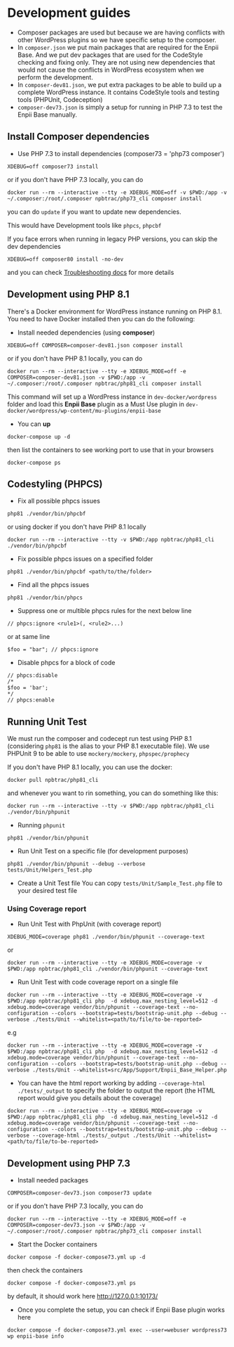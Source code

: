 # Development guides
- Composer packages are used but because we are having conflicts with other WordPress plugins so we have specific setup to the composer.
- In `composer.json` we put main packages that are required for the Enpii Base. And we put dev packages that are used for the CodeStyle checking and fixing only. They are not using new dependencies that would not cause the conflicts in WordPress ecosystem when we perform the development.
- In `composer-dev81.json`, we put extra packages to be able to build up a complete WordPress instance. It contains CodeStyle tools and testing tools (PHPUnit, Codeception)
- `composer-dev73.json` is simply a setup for running in PHP 7.3 to test the Enpii Base manually.

## Install Composer dependencies
- Use PHP 7.3 to install dependencies (composer73 = 'php73 composer')
```
XDEBUG=off composer73 install
```
or if you don't have PHP 7.3 locally, you can do
```
docker run --rm --interactive --tty -e XDEBUG_MODE=off -v $PWD:/app -v ~/.composer:/root/.composer npbtrac/php73_cli composer install
```
you can do `update` if you want to update new dependencies.

This would have Development tools like `phpcs`, `phpcbf`

If you face errors when running in legacy PHP versions, you can skip the dev dependencies
```
XDEBUG=off composer80 install -no-dev
```
and you can check [Troubleshooting docs](05-troubleshooting.md) for more details

## Development using PHP 8.1
There's a Docker environment for WordPress instance running on PHP 8.1. You need to have Docker installed then you can do the following:
- Install needed dependencies (using **composer**)
```
XDEBUG=off COMPOSER=composer-dev81.json composer install
```
or if you don't have PHP 8.1 locally, you can do
```
docker run --rm --interactive --tty -e XDEBUG_MODE=off -e COMPOSER=composer-dev81.json -v $PWD:/app -v ~/.composer:/root/.composer npbtrac/php81_cli composer install
```
This command will set up a WordPress instance in `dev-docker/wordpress` folder and load this **Enpii Base** plugin as a Must Use plugin in `dev-docker/wordpress/wp-content/mu-plugins/enpii-base`

- You can **up**
```
docker-compose up -d
```
then list the containers to see working port to use that in your browsers
```
docker-compose ps
```

## Codestyling (PHPCS)
- Fix all possible phpcs issues
```
php81 ./vendor/bin/phpcbf
```
or using docker if you don't have PHP 8.1 locally
```
docker run --rm --interactive --tty -v $PWD:/app npbtrac/php81_cli ./vendor/bin/phpcbf
```

- Fix possible phpcs issues on a specified folder
```
php81 ./vendor/bin/phpcbf <path/to/the/folder>
```

- Find all the phpcs issues
```
php81 ./vendor/bin/phpcs
```

- Suppress one or multible phpcs rules for the next below line
```
// phpcs:ignore <rule1>(, <rule2>...)
```
or at same line
```
$foo = "bar"; // phpcs:ignore
```

- Disable phpcs for a block of code
```
// phpcs:disable
/*
$foo = 'bar';
*/
// phpcs:enable
```

## Running Unit Test
We must run the composer and codecept run test using PHP 8.1 (considering `php81` is the alias to your PHP 8.1 executable file). We use PHPUnit 9 to be able to use `mockery/mockery`, `phpspec/prophecy`

If you don't have PHP 8.1 locally, you can use the docker:
```
docker pull npbtrac/php81_cli
```
and whenever you want to rin something, you can do something like this:
```
docker run --rm --interactive --tty -v $PWD:/app npbtrac/php81_cli ./vendor/bin/phpunit
```

- Running `phpunit`
```
php81 ./vendor/bin/phpunit
```
- Run Unit Test on a specific file (for development purposes)
```
php81 ./vendor/bin/phpunit --debug --verbose tests/Unit/Helpers_Test.php
```
- Create a Unit Test file
You can copy `tests/Unit/Sample_Test.php` file to your desired test file

### Using Coverage report
- Run Unit Test with PhpUnit (with coverage report)
```
XDEBUG_MODE=coverage php81 ./vendor/bin/phpunit --coverage-text
```
or
```
docker run --rm --interactive --tty -e XDEBUG_MODE=coverage -v $PWD:/app npbtrac/php81_cli ./vendor/bin/phpunit --coverage-text
```

- Run Unit Test with code coverage report on a single file
```
docker run --rm --interactive --tty -e XDEBUG_MODE=coverage -v $PWD:/app npbtrac/php81_cli php  -d xdebug.max_nesting_level=512 -d xdebug.mode=coverage vendor/bin/phpunit --coverage-text --no-configuration --colors --bootstrap=tests/bootstrap-unit.php --debug --verbose ./tests/Unit --whitelist=<path/to/file/to-be-reported>
```
e.g
```
docker run --rm --interactive --tty -e XDEBUG_MODE=coverage -v $PWD:/app npbtrac/php81_cli php  -d xdebug.max_nesting_level=512 -d xdebug.mode=coverage vendor/bin/phpunit --coverage-text --no-configuration --colors --bootstrap=tests/bootstrap-unit.php --debug --verbose ./tests/Unit --whitelist=src/App/Support/Enpii_Base_Helper.php
```

- You can have the html report working by adding `--coverage-html ./tests/_output` to specify the folder to output the report (the HTML report would give you details about the coverage)
```
docker run --rm --interactive --tty -e XDEBUG_MODE=coverage -v $PWD:/app npbtrac/php81_cli php  -d xdebug.max_nesting_level=512 -d xdebug.mode=coverage vendor/bin/phpunit --coverage-text --no-configuration --colors --bootstrap=tests/bootstrap-unit.php --debug --verbose --coverage-html ./tests/_output ./tests/Unit --whitelist=<path/to/file/to-be-reported>
```

## Development using PHP 7.3
- Install needed packages
```
COMPOSER=composer-dev73.json composer73 update
```
or if you don't have PHP 7.3 locally, you can do
```
docker run --rm --interactive --tty -e XDEBUG_MODE=off -e COMPOSER=composer-dev73.json -v $PWD:/app -v ~/.composer:/root/.composer npbtrac/php73_cli composer install
```

- Start the Docker containers
```
docker compose -f docker-compose73.yml up -d
```
then check the containers
```
docker compose -f docker-compose73.yml ps
```
by default, it should work here http://127.0.0.1:10173/

- Once you complete the setup, you can check if Enpii Base plugin works here
```
docker compose -f docker-compose73.yml exec --user=webuser wordpress73 wp enpii-base info
```
